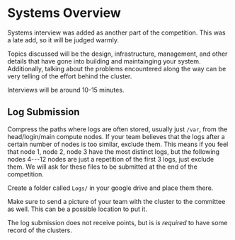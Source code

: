 
# Systems Overview

Systems interview was added as another part of the competition. This was a late add, so it will be judged warmly.

Topics discussed will be the design, infrastructure, management, and other details that have gone into building and maintainging your system. Additionally, talking about the problems encountered along the way can be very telling of the effort behind the cluster. 

Interviews will be around 10-15 minutes.


## Log Submission
Compress the paths where logs are often stored, usually just `/var`, from the head/login/main compute nodes. If your team believes that the logs after a certain number of nodes is too similar, exclude them. This means if you feel that node 1, node 2, node 3 have the most distinct logs, but the following nodes 4---12 nodes are just a repetition of the first 3 logs, just exclude them. We will ask for these files to be submitted at the end of the competition.

Create a folder called `Logs/` in your google drive and place them there.

Make sure to send a picture of your team with the cluster to the committee as well. This can be a possible location to put it.

The log submission does not receive points, but is *is required* to have some record of the clusters.
